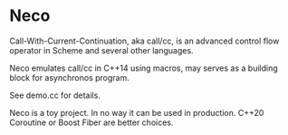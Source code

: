 # Neco

Call-With-Current-Continuation, aka call/cc, is an advanced control flow operator in Scheme and several other languages.

Neco emulates call/cc in C++14 using macros, may serves as a building block for asynchronos program.

See demo.cc for details.

Neco is a toy project. In no way it can be used in production. C++20 Coroutine or Boost Fiber are better choices.
